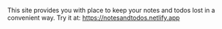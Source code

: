 This site provides you with place to keep your notes and todos lost in a convenient way. 
Try it at:  https://notesandtodos.netlify.app

